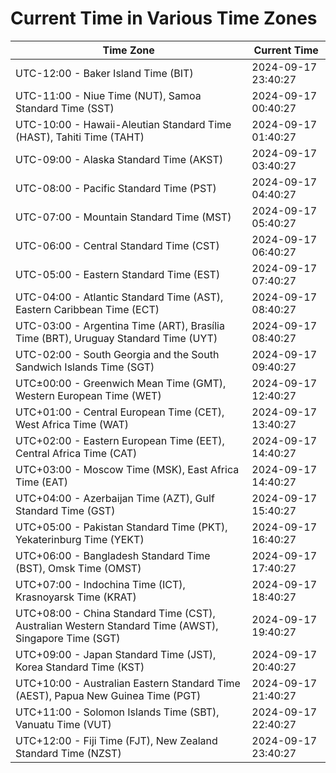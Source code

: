 # Current Time in Various Time Zones

| Time Zone | Current Time |
|-----------|--------------|
| UTC-12:00 - Baker Island Time (BIT) | 2024-09-17 23:40:27 |
| UTC-11:00 - Niue Time (NUT), Samoa Standard Time (SST) | 2024-09-17 00:40:27 |
| UTC-10:00 - Hawaii-Aleutian Standard Time (HAST), Tahiti Time (TAHT) | 2024-09-17 01:40:27 |
| UTC-09:00 - Alaska Standard Time (AKST) | 2024-09-17 03:40:27 |
| UTC-08:00 - Pacific Standard Time (PST) | 2024-09-17 04:40:27 |
| UTC-07:00 - Mountain Standard Time (MST) | 2024-09-17 05:40:27 |
| UTC-06:00 - Central Standard Time (CST) | 2024-09-17 06:40:27 |
| UTC-05:00 - Eastern Standard Time (EST) | 2024-09-17 07:40:27 |
| UTC-04:00 - Atlantic Standard Time (AST), Eastern Caribbean Time (ECT) | 2024-09-17 08:40:27 |
| UTC-03:00 - Argentina Time (ART), Brasília Time (BRT), Uruguay Standard Time (UYT) | 2024-09-17 08:40:27 |
| UTC-02:00 - South Georgia and the South Sandwich Islands Time (SGT) | 2024-09-17 09:40:27 |
| UTC±00:00 - Greenwich Mean Time (GMT), Western European Time (WET) | 2024-09-17 12:40:27 |
| UTC+01:00 - Central European Time (CET), West Africa Time (WAT) | 2024-09-17 13:40:27 |
| UTC+02:00 - Eastern European Time (EET), Central Africa Time (CAT) | 2024-09-17 14:40:27 |
| UTC+03:00 - Moscow Time (MSK), East Africa Time (EAT) | 2024-09-17 14:40:27 |
| UTC+04:00 - Azerbaijan Time (AZT), Gulf Standard Time (GST) | 2024-09-17 15:40:27 |
| UTC+05:00 - Pakistan Standard Time (PKT), Yekaterinburg Time (YEKT) | 2024-09-17 16:40:27 |
| UTC+06:00 - Bangladesh Standard Time (BST), Omsk Time (OMST) | 2024-09-17 17:40:27 |
| UTC+07:00 - Indochina Time (ICT), Krasnoyarsk Time (KRAT) | 2024-09-17 18:40:27 |
| UTC+08:00 - China Standard Time (CST), Australian Western Standard Time (AWST), Singapore Time (SGT) | 2024-09-17 19:40:27 |
| UTC+09:00 - Japan Standard Time (JST), Korea Standard Time (KST) | 2024-09-17 20:40:27 |
| UTC+10:00 - Australian Eastern Standard Time (AEST), Papua New Guinea Time (PGT) | 2024-09-17 21:40:27 |
| UTC+11:00 - Solomon Islands Time (SBT), Vanuatu Time (VUT) | 2024-09-17 22:40:27 |
| UTC+12:00 - Fiji Time (FJT), New Zealand Standard Time (NZST) | 2024-09-17 23:40:27 |

